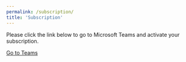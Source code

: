 ```yaml
---
permalink: /subscription/
title: 'Subscription'
---
```

<!-- Global site tag (gtag.js) - Google Analytics -->
<script async src="https://www.googletagmanager.com/gtag/js?id=G-RD0D33XTR1"></script>
<script>
  window.dataLayer = window.dataLayer || [];
  function gtag(){dataLayer.push(arguments);}
  gtag('js', new Date());

  gtag('config', 'G-RD0D33XTR1');
</script>


Please click the link below to go to Microsoft Teams and activate your subscription.

<a id="deepLink" href="">Go to Teams</a>

<script>
    gtag('get', 'G-RD0D33XTR1', 'client_id', (clientID) => {
    // get query param
    let subId = (new URL(document.location)).searchParams.get('subId');
    // create deep link 
    document.getElementById("deepLink").href = "https://teams.microsoft.com/l/chat/0/0?users=28:c7714737-5076-4766-abdd-de8a054960d8&message=" + "ClientID |" + clientID + "|" + "SubId |" + subId + "|";
    });
     
</script>